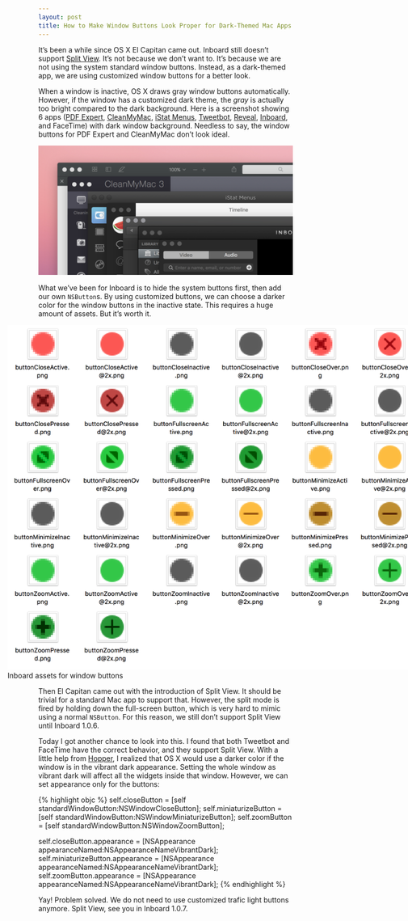 ```yaml
---
layout: post
title: How to Make Window Buttons Look Proper for Dark-Themed Mac Apps
---
```


It’s been a while since OS X El Capitan came out. Inboard still doesn’t support [Split View](https://support.apple.com/en-us/HT204948). It’s not because we don’t want to. It’s because we are not using the system standard window buttons. Instead, as a dark-themed app, we are using customized window buttons for a better look.

When a window is inactive, OS X draws gray window buttons automatically. However, if the window has a customized dark theme, the *gray* is actually too bright compared to the dark background. Here is a screenshot showing 6 apps ([PDF Expert](https://pdfexpert.com), [CleanMyMac](http://macpaw.com/cleanmymac), [iStat Menus](https://bjango.com/mac/istatmenus/), [Tweetbot](http://tapbots.com/tweetbot/mac/), [Reveal](http://revealapp.com), [Inboard](http://inboardapp.com), and FaceTime) with dark window background. Needless to say, the window buttons for PDF Expert and CleanMyMac don’t look ideal.

<img class="" alt="Screenshot of 6 dark apps" width="680" src="/static/images/dark-theme-window-buttons/6-apps.png">

What we’ve been for Inboard is to hide the system buttons first, then add our own `NSButton`s. By using customized buttons, we can choose a darker color for the window buttons in the inactive state. This requires a huge amount of assets. But it’s worth it.

<style>
@media only screen and (min-device-width: 480px) {
    #screenshot-window-buttons-assets {
        width: 822px;
        margin-left: -61px;
    }
}
</style>

<figure id="screenshot-window-buttons-assets">
    <img class="bordered" alt="Screenshot of assets for window buttons" width="822" src="/static/images/dark-theme-window-buttons/traffic-lights.png">
    <figcaption>Inboard assets for window buttons</figcaption>
</figure>

Then El Capitan came out with the introduction of Split View. It should be trivial for a standard Mac app to support that. However, the split mode is fired by holding down the full-screen button, which is very hard to mimic using a normal `NSButton`. For this reason, we still don’t support Split View until Inboard 1.0.6.

Today I got another chance to look into this. I found that both Tweetbot and FaceTime have the correct behavior, and they support Split View. With a little help from [Hopper](http://www.hopperapp.com), I realized that OS X would use a darker color if the window is in the vibrant dark appearance. Setting the whole window as vibrant dark will affect all the widgets inside that window. However, we can set appearance only for the buttons:

{% highlight objc %}
self.closeButton = [self standardWindowButton:NSWindowCloseButton];
self.miniaturizeButton = [self standardWindowButton:NSWindowMiniaturizeButton];
self.zoomButton = [self standardWindowButton:NSWindowZoomButton];
	
self.closeButton.appearance = [NSAppearance appearanceNamed:NSAppearanceNameVibrantDark];
self.miniaturizeButton.appearance = [NSAppearance appearanceNamed:NSAppearanceNameVibrantDark];
self.zoomButton.appearance = [NSAppearance appearanceNamed:NSAppearanceNameVibrantDark];
{% endhighlight %}

Yay! Problem solved. We do not need to use customized trafic light buttons anymore. Split View, see you in Inboard 1.0.7.
